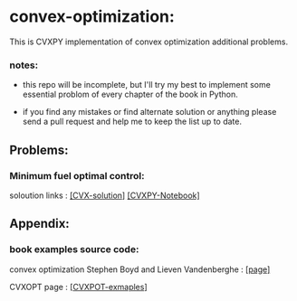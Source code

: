 # convex-optimization:

This is CVXPY implementation of convex optimization additional problems.

### notes:

- this repo will be incomplete, but I'll try my best to implement some essential problom of every chapter of the book in Python.

- if you find any mistakes or find alternate solution or anything please send a pull request and help me to keep the list up to date.

## Problems: 
### Minimum fuel optimal control:

soloution links : [[CVX-solution]](https://see.stanford.edu/materials/lsocoee364a/hw4sol.pdf)
[[CVXPY-Notebook]](https://github.com/arminarj/convex-optimization-boyd/blob/master/Minimum%20fuel%20optimal%20control.ipynb)

## Appendix:
### book examples source code:

convex optimization Stephen Boyd and Lieven Vandenberghe : [[page]](http://stanford.edu/~boyd/cvxbook/)

CVXOPT page : [[CVXPOT-exmaples]](http://cvxopt.org/examples/index.html#book-examples)
